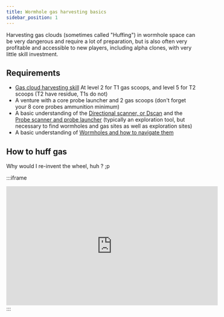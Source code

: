 ```yaml
---
title: Wormhole gas harvesting basics
sidebar_position: 1
---
```


Harvesting gas clouds (sometimes called "Huffing") in wormhole space can be very dangerous and require a lot of preparation, but is also often very profitable and accessible to new players, including alpha clones, with very little skill investment.

## Requirements
- [Gas cloud harvesting skill](https://wiki.eveuniversity.org/Skills:Resource_Processing#Gas_Cloud_Harvesting) At level 2 for T1 gas scoops, and level 5 for T2 scoops (T2 have residue, T1s do not)
- A venture with a core probe launcher and 2 gas scoops (don't forget your 8 core probes ammunition minimum)
- A basic understanding of the [Directional scanner, or Dscan](https://youtu.be/56Yx7nDJlAM) and the [Probe scanner and probe launcher](https://youtu.be/VRNoyPMBcKU) (typically an exploration tool, but necessary to find wormholes and  gas sites as well as exploration sites)
- A basic understanding of [Wormholes and how to navigate them](https://youtu.be/KXchl0usz5M)

## How to huff gas

Why would I re-invent the wheel, huh ? ;p

:::iframe
<iframe width="560" height="315" src="https://www.youtube.com/embed/4T10zNYlywc" frameborder="0" allowfullscreen></iframe>
:::